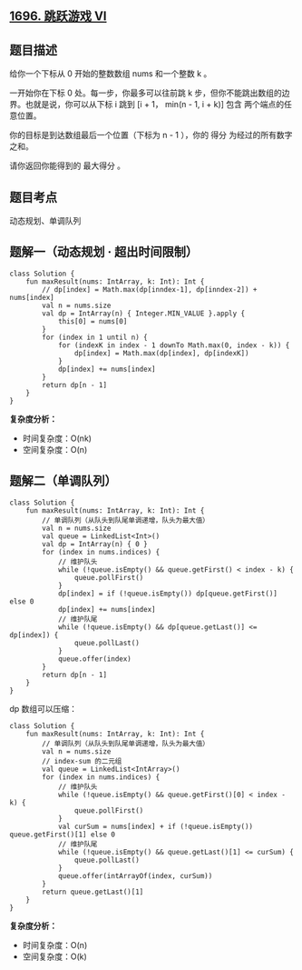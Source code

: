 ## [1696. 跳跃游戏 VI](https://leetcode.cn/problems/jump-game-vi/description/)

## 题目描述

给你一个下标从 0 开始的整数数组 nums 和一个整数 k 。

一开始你在下标 0 处。每一步，你最多可以往前跳 k 步，但你不能跳出数组的边界。也就是说，你可以从下标 i 跳到 [i + 1， min(n - 1, i + k)] 包含 两个端点的任意位置。

你的目标是到达数组最后一个位置（下标为 n - 1 ），你的 得分 为经过的所有数字之和。

请你返回你能得到的 最大得分 。

## 题目考点

动态规划、单调队列

## 题解一（动态规划 · 超出时间限制）
 
```
class Solution {
    fun maxResult(nums: IntArray, k: Int): Int {
        // dp[index] = Math.max(dp[inndex-1], dp[inndex-2]) + nums[index]
        val n = nums.size
        val dp = IntArray(n) { Integer.MIN_VALUE }.apply {
            this[0] = nums[0]
        }
        for (index in 1 until n) {
            for (indexK in index - 1 downTo Math.max(0, index - k)) {
                dp[index] = Math.max(dp[index], dp[indexK])
            }
            dp[index] += nums[index]
        }
        return dp[n - 1]
    }
}
```

**复杂度分析：**

- 时间复杂度：O(nk)
- 空间复杂度：O(n) 

## 题解二（单调队列）

```
class Solution {
    fun maxResult(nums: IntArray, k: Int): Int {
        // 单调队列（从队头到队尾单调递增，队头为最大值）
        val n = nums.size
        val queue = LinkedList<Int>()
        val dp = IntArray(n) { 0 }
        for (index in nums.indices) {
            // 维护队头
            while (!queue.isEmpty() && queue.getFirst() < index - k) {
                queue.pollFirst()
            }
            dp[index] = if (!queue.isEmpty()) dp[queue.getFirst()] else 0
            dp[index] += nums[index]
            // 维护队尾
            while (!queue.isEmpty() && dp[queue.getLast()] <= dp[index]) {
                queue.pollLast()
            }
            queue.offer(index)
        }
        return dp[n - 1]
    }
}
```

dp 数组可以压缩：

```
class Solution {
    fun maxResult(nums: IntArray, k: Int): Int {
        // 单调队列（从队头到队尾单调递增，队头为最大值）
        val n = nums.size
        // index-sum 的二元组
        val queue = LinkedList<IntArray>()
        for (index in nums.indices) {
            // 维护队头
            while (!queue.isEmpty() && queue.getFirst()[0] < index - k) {
                queue.pollFirst()
            }
            val curSum = nums[index] + if (!queue.isEmpty()) queue.getFirst()[1] else 0
            // 维护队尾
            while (!queue.isEmpty() && queue.getLast()[1] <= curSum) {
                queue.pollLast()
            }
            queue.offer(intArrayOf(index, curSum))
        }
        return queue.getLast()[1]
    }
}
```

**复杂度分析：**

- 时间复杂度：O(n)
- 空间复杂度：O(k) 
